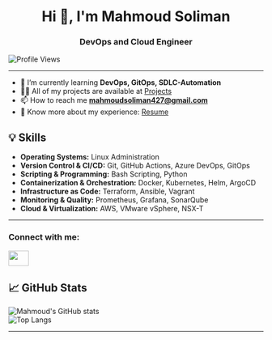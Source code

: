 <h1 align="center">Hi 👋, I'm Mahmoud Soliman</h1>
<h3 align="center">DevOps and Cloud Engineer</h3>

![Profile Views](https://hits.seeyoufarm.com/api/count/incr/badge.svg?url=https://github.com/mahmoudsoli&count_bg=%2379C83D&title_bg=%23555555&icon=github.svg&icon_color=%23FFFFFF&title=visitors&edge_flat=false)



---

- 🌱 I’m currently learning **DevOps, GitOps, SDLC-Automation**
- 👨‍💻 All of my projects are available at [Projects](https://github.com/mahmoudsoli?tab=repositories)
- 📫 How to reach me **mahmoudsoliman427@gmail.com**
- 📄 Know more about my experience: [Resume](./Mahmoud-Soliman-CV-DevOps.pdf)

## 💡 Skills
- **Operating Systems:** Linux Administration  
- **Version Control & CI/CD:** Git, GitHub Actions, Azure DevOps, GitOps  
- **Scripting & Programming:** Bash Scripting, Python  
- **Containerization & Orchestration:** Docker, Kubernetes, Helm, ArgoCD  
- **Infrastructure as Code:** Terraform, Ansible, Vagrant  
- **Monitoring & Quality:** Prometheus, Grafana, SonarQube  
- **Cloud & Virtualization:** AWS, VMware vSphere, NSX-T

---

<h3 align="left">Connect with me:</h3>
<p align="left">
  <a href="https://www.linkedin.com/in/mahmoud-soliman427/" target="blank">
    <img align="center" src="https://raw.githubusercontent.com/rahuldkjain/github-profile-readme-generator/master/src/images/icons/Social/linked-in-alt.svg" height="30" width="40" />
  </a>
</p>

## 📈 GitHub Stats

![Mahmoud's GitHub stats](https://github-readme-stats.vercel.app/api?username=mahmoudsoli&show_icons=true&theme=radical)  
![Top Langs](https://github-readme-stats.vercel.app/api/top-langs/?username=mahmoudsoli&layout=compact&theme=radical)

---

